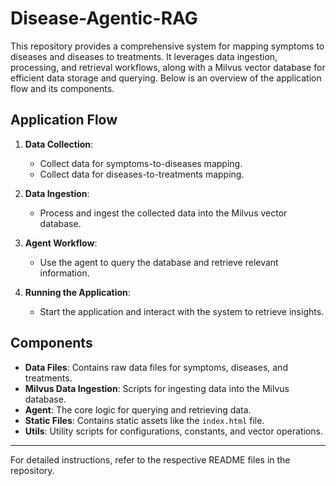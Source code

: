 # Disease-Agentic-RAG

This repository provides a comprehensive system for mapping symptoms to diseases and diseases to treatments. It leverages data ingestion, processing, and retrieval workflows, along with a Milvus vector database for efficient data storage and querying. Below is an overview of the application flow and its components.

## Application Flow

1. **Data Collection**:
   - Collect data for symptoms-to-diseases mapping.
   - Collect data for diseases-to-treatments mapping.

2. **Data Ingestion**:
   - Process and ingest the collected data into the Milvus vector database.

3. **Agent Workflow**:
   - Use the agent to query the database and retrieve relevant information.

4. **Running the Application**:
   - Start the application and interact with the system to retrieve insights.

## Components

- **Data Files**: Contains raw data files for symptoms, diseases, and treatments.
- **Milvus Data Ingestion**: Scripts for ingesting data into the Milvus database.
- **Agent**: The core logic for querying and retrieving data.
- **Static Files**: Contains static assets like the `index.html` file.
- **Utils**: Utility scripts for configurations, constants, and vector operations.

---

For detailed instructions, refer to the respective README files in the repository.
